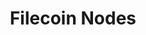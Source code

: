 ---
title: Filecoin Nodes
bookCollapseSection: true
weight: 1
dashboardAudit: 1
dashboardState: incomplete
dashboardInterface: stable
---